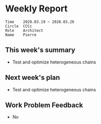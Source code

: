 # Weekly Report 

```
Time	2020.03.19 ~ 2020.03.26
Circle	CCCc
Role	Architect
Name	Pierre
```
## This week's summary

- Test and optimize heterogeneous chains

## Next week's plan

- Test and optimize heterogeneous chains

## Work Problem Feedback

- No

